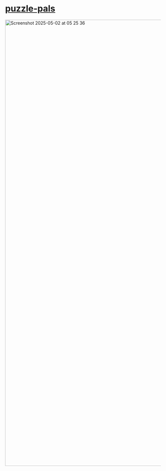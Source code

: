 # <a href="https://puzzle-pals.vercel.app">puzzle-pals</a>

<img width="1440" alt="Screenshot 2025-05-02 at 05 25 36" src="https://github.com/user-attachments/assets/7c491ca2-c651-4646-ba36-fbb2334cf2dd" />

